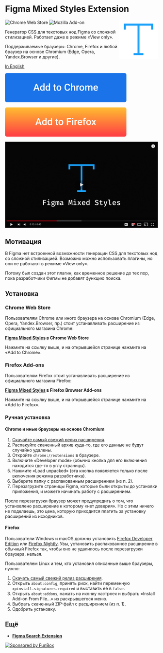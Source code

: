 # Figma Mixed Styles Extension

<img align="right"
     alt="Лого проекта: цветная иконка компонента"
     src="icon.svg"
     width="128"
     height="128">

![Chrome Web Store](https://img.shields.io/chrome-web-store/v/fadeacofglmdopmolpaoaacijjfifcpe?label=Chrome%20Web%20Store) 
![Mozilla Add-on](https://img.shields.io/amo/v/figma-mixed-styles?label=Mozilla%20Add-ons)

Генератор CSS для текстовых нод Figma со сложной стилизацией. Работает даже в режиме «View only».

Поддерживаемые браузеры: Chrome, Firefox и любой браузер на основе Chromium (Edge, Opera, Yandex.Browser и другие).

[In English](./README.md)

[![Figma Mixed Styles в Chrome Web Store](./add-to-chrome.svg)](https://chrome.google.com/webstore/detail/figma-mixed-styles/fadeacofglmdopmolpaoaacijjfifcpe)

[![Figma Mixed Styles в Mozilla Add-ons](./add-to-firefox.svg)](https://addons.mozilla.org/en-US/firefox/addon/figma-mixed-styles/)

[![Демо видео на Ютубе](./youtube-demo.png)](https://youtu.be/mDQfaYA5ltA)

## Мотивация

В Figma нет встроенной возможности генерации CSS для текстовых нод со сложной стилизацией. Возможно можно использовать 
плагины, но они не работают в режиме «View only». 

Потому был создан этот плагин, как временное решение до тех пор, пока разработчики Фигмы не добавят функцию поиска.

## Установка

### Chrome Web Store

Пользователям Chrome или иного браузера на основе Chromium (Edge, Opera, Yandex.Browser, пр.) стоит устанавливать 
расширение из официального магазина Chrome:

**[Figma Mixed Styles](https://chrome.google.com/webstore/detail/figma-mixed-styles/fadeacofglmdopmolpaoaacijjfifcpe) в Chrome Web Store**

Нажмите на ссылку выше, и на открывшейся странице нажмите на «Add to Chrome».

### Firefox Add-ons

Пользователям Firefox стоит устанавливать расширение из официального магазина Firefox:

**[Figma Mixed Styles](https://addons.mozilla.org/en-US/firefox/addon/figma-mixed-styles/) в Firefox Browser Add-ons**

Нажмите на ссылку выше, и на открывшейся странице нажмите на «Add to Firefox».

### Ручная установка

#### Chrome и иные браузеры на основе Chromium

1. [Скачайте самый свежий релиз расширения](https://github.com/igoradamenko/figma-mixed-styles-extension/releases).
2. Распакуйте скаченный архив куда-то, где его данные не будут случайно удалены.
3. Откройте `chrome://extensions` в браузере.
4. Включите «Developer mode» (обычно кнопка для его включения находится где-то в углу страницы).
5. Нажмите «Load unpacked» (эта кнопка появляется только после включения режима разработчика).
6. Выберите папку с распакованным расширением (из п. 2).
7. Перезагрузите страницы Figma, которые были открыты до установки приложения, и можете начинать работу с расширением.

После перезагрузки браузер может предупредить о том, что установлено расширение к которому «нет доверия».
Но с этим ничего не поделаешь, это цена, которую приходится платить за установку расширений из исходников. 

#### Firefox

Пользователи Windows и macOS должны установить [Firefox Developer Edition](https://www.mozilla.org/ru/firefox/developer/)
или [Firefox Nightly](https://www.mozilla.org/ru/firefox/channel/desktop/#nightly). Увы, установить распакованное
расширение в обычный Firefox так, чтобы оно не удалилось после перезагрузки браузера, нельзя.

Пользователем Linux и тем, кто установил описанные выше браузеры, нужно:

1. [Скачать самый свежий релиз расширения](https://github.com/igoradamenko/figma-mixed-styles-extension/releases).
2. Открыть `about:config`, принять риск, найти переменную `xpinstall.signatures.required` и выставить её в `false`.
3. Открыть `about:addons`, нажать на иконку настроек и выбрать «Install Add-on From File...» из раскрывшегося меню.
4. Выбрать скаченный ZIP-файл с расширением (из п. 1).
5. Одобрить установку.

## Ещё

- **[Figma Search Extension](https://github.com/igoradamenko/figma-search-extension)**


[![Sponsored by FunBox](https://funbox.ru/badges/sponsored_by_funbox_centered.svg)](https://funbox.ru)
